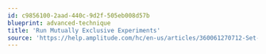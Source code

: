 ```yaml
---
id: c9856100-2aad-440c-9d2f-505eb008d57b
blueprint: advanced-technique
title: 'Run Mutually Exclusive Experiments'
source: 'https://help.amplitude.com/hc/en-us/articles/360061270712-Set-up-and-run-mutually-exclusive-experiments'
---
```

